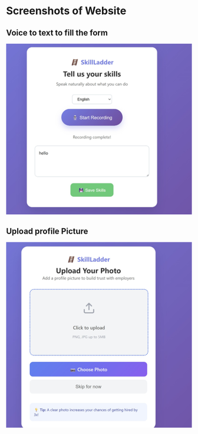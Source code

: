 # Screenshots of Website

## Voice to text to fill the form
![Voice to text](assets/Voice.jpeg)

## Upload profile Picture
![Upload Image](assets/Image.jpeg)